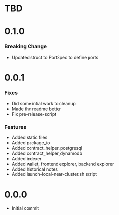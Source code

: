 # TBD

# 0.1.0

### Breaking Change
- Updated struct to PortSpec to define ports

# 0.0.1

### Fixes
- Did some intial work to cleanup
- Made the readme better
- Fix pre-release-script

### Features
- Added static files
- Added package_io
- Added contract_helper_postgresql
- Added contract_helper_dynamodb
- Added indexer
- Added wallet, frontend explorer, backend explorer
- Added historical notes
- Added launch-local-near-cluster.sh script

# 0.0.0
- Initial commit

